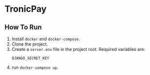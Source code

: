 # TronicPay

## How To Run
1. Install `docker` and `docker-compose`.
2. Clone the project.
3. Create a `server.env` file in the project root. Required variables are:
    ```
    DJANGO_SECRET_KEY
    ```
4. run `docker-compose up`.
